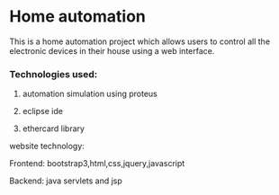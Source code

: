  <h1>Home automation</h1>
 
 This is a home automation project which allows users to control all the electronic devices in their house using a web interface.
 
 <h3>Technologies used:</h3>
 
 1) automation simulation using proteus
 
 2) eclipse ide
 
 3) ethercard library
 
 website technology:
 
 Frontend: bootstrap3,html,css,jquery,javascript

 Backend: java servlets and jsp
 
